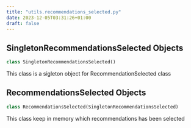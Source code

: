 ```yaml
---
title: "utils.recommendations_selected.py"
date: 2023-12-05T03:31:26+01:00
draft: false
---
```


<a id="utils.recommendations_selected.SingletonRecommendationsSelected"></a>

## SingletonRecommendationsSelected Objects

```python
class SingletonRecommendationsSelected()
```

This class is a sigleton object for RecommendationSelected class

<a id="utils.recommendations_selected.RecommendationsSelected"></a>

## RecommendationsSelected Objects

```python
class RecommendationsSelected(SingletonRecommendationsSelected)
```

This class keep in memory which recommendations has been selected
